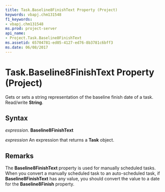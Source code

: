```yaml
---
title: Task.Baseline8FinishText Property (Project)
keywords: vbapj.chm131548
f1_keywords:
- vbapj.chm131548
ms.prod: project-server
api_name:
- Project.Task.Baseline8FinishText
ms.assetid: 65704781-ed05-4127-ed76-8b3781c6bff3
ms.date: 06/08/2017
---
```



# Task.Baseline8FinishText Property (Project)

Gets or sets a string representation of the baseline finish date of a task. Read/write **String**.


## Syntax

 _expression_. **Baseline8FinishText**

 _expression_ An expression that returns a **Task** object.


## Remarks

The **Baseline8FinishText** property is used for manually scheduled tasks. When you convert a manually scheduled task to an auto-scheduled task, if **Baseline8FinishText** has any value, you should convert the value to a date for the **Baseline8Finish** property.


